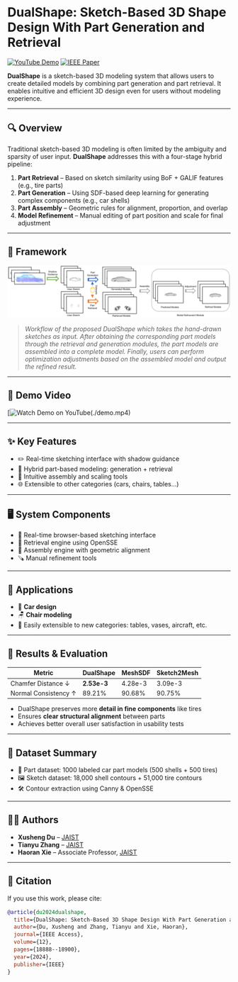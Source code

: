 # DualShape: Sketch-Based 3D Shape Design With Part Generation and Retrieval

[![YouTube Demo](https://img.shields.io/badge/YouTube-Demo-red?logo=youtube)](https://www.youtube.com/watch?v=1aLHfbPiyJc)
[![IEEE Paper](https://img.shields.io/badge/IEEE-Paper-blue?logo=ieee)](https://ieeexplore.ieee.org/document/10418885)

**DualShape** is a sketch-based 3D modeling system that allows users to create detailed models by combining part generation and part retrieval. It enables intuitive and efficient 3D design even for users without modeling experience.

---

## 🔍 Overview

Traditional sketch-based 3D modeling is often limited by the ambiguity and sparsity of user input. **DualShape** addresses this with a four-stage hybrid pipeline:

1. **Part Retrieval** – Based on sketch similarity using BoF + GALIF features (e.g., tire parts)
2. **Part Generation** – Using SDF-based deep learning for generating complex components (e.g., car shells)
3. **Part Assembly** – Geometric rules for alignment, proportion, and overlap
4. **Model Refinement** – Manual editing of part position and scale for final adjustment

---

## 🧠 Framework

![DualShape Framework](./framework.png)

> *Workflow of the proposed DualShape which takes the hand-drawn sketches as input. After obtaining the corresponding part models
through the retrieval and generation modules, the part models are assembled into a complete model. Finally, users can perform optimization
adjustments based on the assembled model and output the refined result.*
> 
---

## 🎥 Demo Video

[![Watch Demo on YouTube](https://www.youtube.com/watch?v=1aLHfbPiyJc)(./demo.mp4)

---

## ✨ Key Features

- ✏️ Real-time sketching interface with shadow guidance
- 🔧 Hybrid part-based modeling: generation + retrieval
- 🧩 Intuitive assembly and scaling tools
- 🌐 Extensible to other categories (cars, chairs, tables...)

---

## 🖥 System Components

* 🎨 Real-time browser-based sketching interface
* 🧠 Retrieval engine using OpenSSE
* 🔧 Assembly engine with geometric alignment
* 🪚 Manual refinement tools

---

## 📌 Applications

* 🚗 **Car design**
* 🪑 **Chair modeling**
* 🧩 Easily extensible to new categories: tables, vases, aircraft, etc.

---

## 📐 Results & Evaluation

| Metric               | DualShape | MeshSDF | Sketch2Mesh |
|----------------------|-----------|---------|-------------|
| Chamfer Distance ↓   | **2.53e-3** | 4.28e-3 | 3.09e-3     |
| Normal Consistency ↑ | 89.21%    | 90.68%  | 90.75%      |

- DualShape preserves more **detail in fine components** like tires  
- Ensures **clear structural alignment** between parts  
- Achieves better overall user satisfaction in usability tests

---

## 📁 Dataset Summary

- 🧱 Part dataset: 1000 labeled car part models (500 shells + 500 tires)
- 🖼 Sketch dataset: 18,000 shell contours + 51,000 tire contours
- 🛠 Contour extraction using Canny & OpenSSE

---

## 🧑‍💻 Authors

* **Xusheng Du** – [JAIST](https://www.jaist.ac.jp/)
* **Tianyu Zhang** – [JAIST](https://www.jaist.ac.jp/)
* **Haoran Xie** – Associate Professor, [JAIST](https://www.jaist.ac.jp/)

---

## 📄 Citation

If you use this work, please cite:

```bibtex
@article{du2024dualshape,
  title={DualShape: Sketch-Based 3D Shape Design With Part Generation and Retrieval},
  author={Du, Xusheng and Zhang, Tianyu and Xie, Haoran},
  journal={IEEE Access},
  volume={12},
  pages={18888--18900},
  year={2024},
  publisher={IEEE}
}
